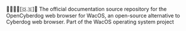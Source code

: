 🍏️💾️🌐️🐶️[🇴.🇸]📖️ The official documentation source repository for the OpenCyberdog web browser for WacOS, an open-source alternative to Cyberdog web browser. Part of the WacOS operating system project
